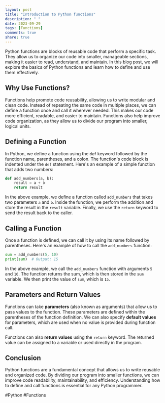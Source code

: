 ```yaml
---
layout: post
title: "Introduction to Python functions"
description: " "
date: 2023-09-29
tags: [Functions]
comments: true
share: true
---
```


Python functions are blocks of reusable code that perform a specific task. They allow us to organize our code into smaller, manageable sections, making it easier to read, understand, and maintain. In this blog post, we will explore the basics of Python functions and learn how to define and use them effectively.

## Why Use Functions?

Functions help promote code reusability, allowing us to write modular and clean code. Instead of repeating the same code in multiple places, we can define a function once and call it wherever needed. This makes our code more efficient, readable, and easier to maintain. Functions also help improve code organization, as they allow us to divide our program into smaller, logical units.

## Defining a Function

In Python, we define a function using the `def` keyword followed by the function name, parentheses, and a colon. The function's code block is indented under the `def` statement. Here's an example of a simple function that adds two numbers:

```python
def add_numbers(a, b):
    result = a + b
    return result
```

In the above example, we define a function called `add_numbers` that takes two parameters `a` and `b`. Inside the function, we perform the addition and store the result in the `result` variable. Finally, we use the `return` keyword to send the result back to the caller.

## Calling a Function

Once a function is defined, we can call it by using its name followed by parentheses. Here's an example of how to call the `add_numbers` function:

```python
sum = add_numbers(5, 10)
print(sum)  # Output: 15
```

In the above example, we call the `add_numbers` function with arguments `5` and `10`. The function returns the sum, which is then stored in the `sum` variable. We then print the value of `sum`, which is `15`.

## Parameters and Return Values

Functions can take **parameters** (also known as arguments) that allow us to pass values to the function. These parameters are defined within the parentheses of the function definition. We can also specify **default values** for parameters, which are used when no value is provided during function call.

Functions can also **return values** using the `return` keyword. The returned value can be assigned to a variable or used directly in the program.

## Conclusion

Python functions are a fundamental concept that allows us to write reusable and organized code. By dividing our program into smaller functions, we can improve code readability, maintainability, and efficiency. Understanding how to define and call functions is essential for any Python programmer.

#Python #Functions